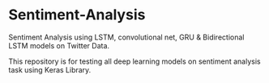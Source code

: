 # Sentiment-Analysis


Sentiment Analysis using LSTM, convolutional  net, GRU & Bidirectional LSTM models on Twitter Data.

This repository is for testing all deep learning models on sentiment analysis task using Keras Library.
